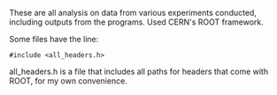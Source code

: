 These are all analysis on data from various experiments conducted, including outputs from the programs. Used CERN's ROOT framework.

Some files have the line:

```#include <all_headers.h>```

all_headers.h is a file that includes all paths for headers that come with ROOT, for my own convenience.
